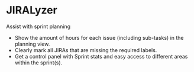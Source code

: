 JIRALyzer
=========

Assist with sprint planning
- Show the amount of hours for each issue (including sub-tasks) in the planning view.
- Clearly mark all JIRAs that are missing the required labels.
- Get a control panel with Sprint stats and easy access to different areas within the sprint(s).